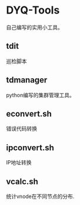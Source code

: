 # DYQ-Tools
自己编写的实用小工具。
## tdit
巡检脚本

## tdmanager
python编写的集群管理工具。

## econvert.sh
错误代码转换

## ipconvert.sh
IP地址转换

## vcalc.sh
统计vnode在不同节点的分布.
